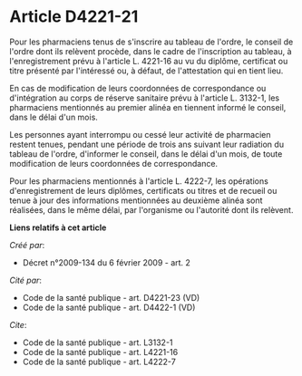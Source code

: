 # Article D4221-21

Pour les pharmaciens tenus de s'inscrire au tableau de l'ordre, le conseil de l'ordre dont ils relèvent procède, dans le
cadre de l'inscription au tableau, à l'enregistrement prévu à l'article L. 4221-16 au vu du diplôme, certificat ou titre
présenté par l'intéressé ou, à défaut, de l'attestation qui en tient lieu. 

En cas de modification de leurs coordonnées de correspondance ou d'intégration au corps de réserve sanitaire prévu à
l'article L. 3132-1, les pharmaciens mentionnés au premier alinéa en tiennent informé le conseil, dans le délai d'un mois. 

Les personnes ayant interrompu ou cessé leur activité de pharmacien restent tenues, pendant une période de trois ans suivant
leur radiation du tableau de l'ordre, d'informer le conseil, dans le délai d'un mois, de toute modification de leurs
coordonnées de correspondance. 

Pour les pharmaciens mentionnés à l'article L. 4222-7, les opérations d'enregistrement de leurs diplômes, certificats ou
titres et de recueil ou tenue à jour des informations mentionnées au deuxième alinéa sont réalisées, dans le même délai, par
l'organisme ou l'autorité dont ils relèvent.

**Liens relatifs à cet article**

_Créé par_:

  - Décret n°2009-134  du 6 février 2009 - art. 2

_Cité par_:

  - Code de la santé publique - art. D4221-23 (VD)
  - Code de la santé publique - art. D4422-1 (VD)

_Cite_:

  - Code de la santé publique - art. L3132-1
  - Code de la santé publique - art. L4221-16
  - Code de la santé publique - art. L4222-7
